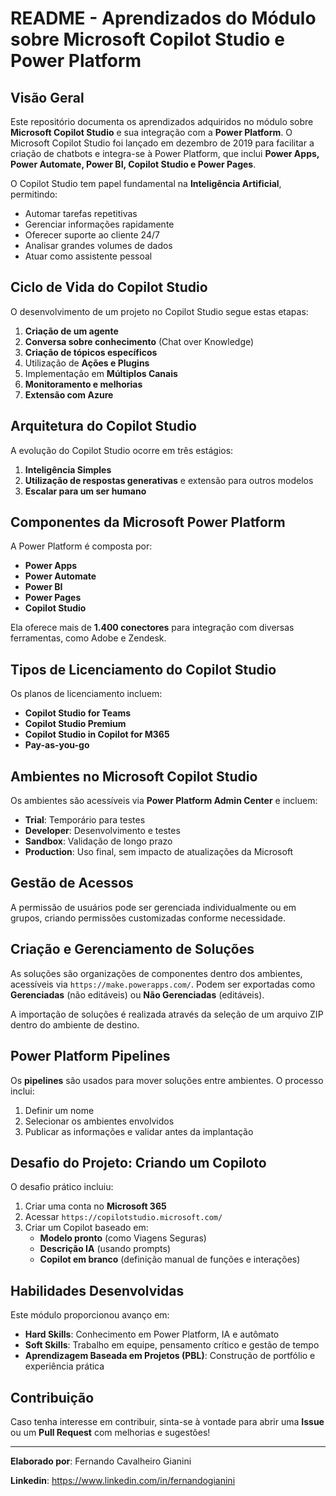 # README - Aprendizados do Módulo sobre Microsoft Copilot Studio e Power Platform

## Visão Geral
Este repositório documenta os aprendizados adquiridos no módulo sobre **Microsoft Copilot Studio** e sua integração com a **Power Platform**. O Microsoft Copilot Studio foi lançado em dezembro de 2019 para facilitar a criação de chatbots e integra-se à Power Platform, que inclui **Power Apps, Power Automate, Power BI, Copilot Studio e Power Pages**.

O Copilot Studio tem papel fundamental na **Inteligência Artificial**, permitindo:
- Automar tarefas repetitivas
- Gerenciar informações rapidamente
- Oferecer suporte ao cliente 24/7
- Analisar grandes volumes de dados
- Atuar como assistente pessoal

## Ciclo de Vida do Copilot Studio
O desenvolvimento de um projeto no Copilot Studio segue estas etapas:
1. **Criação de um agente**
2. **Conversa sobre conhecimento** (Chat over Knowledge)
3. **Criação de tópicos específicos**
4. Utilização de **Ações e Plugins**
5. Implementação em **Múltiplos Canais**
6. **Monitoramento e melhorias**
7. **Extensão com Azure**

## Arquitetura do Copilot Studio
A evolução do Copilot Studio ocorre em três estágios:
1. **Inteligência Simples**
2. **Utilização de respostas generativas** e extensão para outros modelos
3. **Escalar para um ser humano**

## Componentes da Microsoft Power Platform
A Power Platform é composta por:
- **Power Apps**
- **Power Automate**
- **Power BI**
- **Power Pages**
- **Copilot Studio**

Ela oferece mais de **1.400 conectores** para integração com diversas ferramentas, como Adobe e Zendesk.

## Tipos de Licenciamento do Copilot Studio
Os planos de licenciamento incluem:
- **Copilot Studio for Teams**
- **Copilot Studio Premium**
- **Copilot Studio in Copilot for M365**
- **Pay-as-you-go**

## Ambientes no Microsoft Copilot Studio
Os ambientes são acessíveis via **Power Platform Admin Center** e incluem:
- **Trial**: Temporário para testes
- **Developer**: Desenvolvimento e testes
- **Sandbox**: Validação de longo prazo
- **Production**: Uso final, sem impacto de atualizações da Microsoft

## Gestão de Acessos
A permissão de usuários pode ser gerenciada individualmente ou em grupos, criando permissões customizadas conforme necessidade.

## Criação e Gerenciamento de Soluções
As soluções são organizações de componentes dentro dos ambientes, acessíveis via `https://make.powerapps.com/`. Podem ser exportadas como **Gerenciadas** (não editáveis) ou **Não Gerenciadas** (editáveis).

A importação de soluções é realizada através da seleção de um arquivo ZIP dentro do ambiente de destino.

## Power Platform Pipelines
Os **pipelines** são usados para mover soluções entre ambientes. O processo inclui:
1. Definir um nome
2. Selecionar os ambientes envolvidos
3. Publicar as informações e validar antes da implantação

## Desafio do Projeto: Criando um Copiloto
O desafio prático incluiu:
1. Criar uma conta no **Microsoft 365**
2. Acessar `https://copilotstudio.microsoft.com/`
3. Criar um Copilot baseado em:
   - **Modelo pronto** (como Viagens Seguras)
   - **Descrição IA** (usando prompts)
   - **Copilot em branco** (definição manual de funções e interações)

## Habilidades Desenvolvidas
Este módulo proporcionou avanço em:
- **Hard Skills**: Conhecimento em Power Platform, IA e autômato
- **Soft Skills**: Trabalho em equipe, pensamento crítico e gestão de tempo
- **Aprendizagem Baseada em Projetos (PBL)**: Construção de portfólio e experiência prática

## Contribuição
Caso tenha interesse em contribuir, sinta-se à vontade para abrir uma **Issue** ou um **Pull Request** com melhorias e sugestões!

---
**Elaborado por**: Fernando Cavalheiro Gianini

**Linkedin**: https://www.linkedin.com/in/fernandogianini

